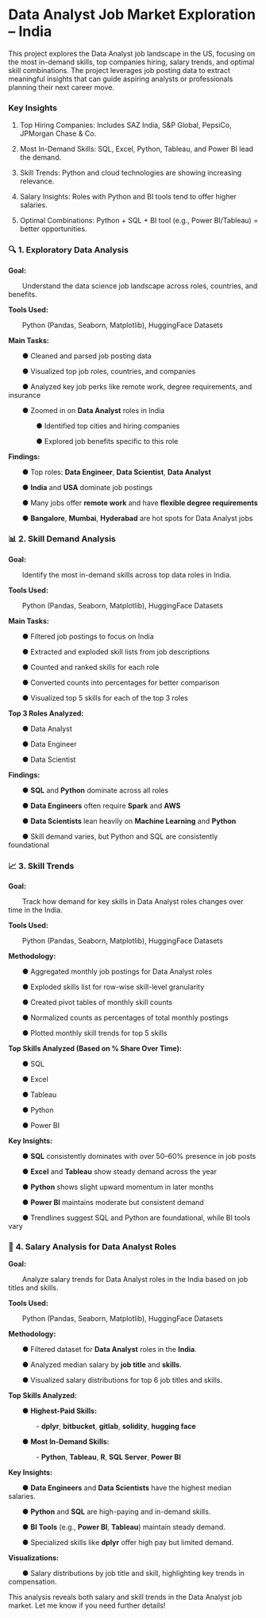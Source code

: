 # Data Analyst Job Market Exploration – India

This project explores the Data Analyst job landscape in the US, focusing on the most in-demand skills, top companies hiring, salary trends, and optimal skill combinations. The project leverages job posting data to extract meaningful insights that can guide aspiring analysts or professionals planning their next career move.

### Key Insights

1) Top Hiring Companies: Includes SAZ India, S&P Global, PepsiCo, JPMorgan Chase & Co.

2) Most In-Demand Skills: SQL, Excel, Python, Tableau, and Power BI lead the demand.

3) Skill Trends: Python and cloud technologies are showing increasing relevance.

4) Salary Insights: Roles with Python and BI tools tend to offer higher salaries.

5) Optimal Combinations: Python + SQL + BI tool (e.g., Power BI/Tableau) = better opportunities.

### 🔍 1. Exploratory Data Analysis 

 **Goal:**  
 
  Understand the data science job landscape across roles, countries, and benefits.

 **Tools Used:**  
 
  Python (Pandas, Seaborn, Matplotlib), HuggingFace Datasets

 **Main Tasks:** 
 
  ● Cleaned and parsed job posting data 
  
  ● Visualized top job roles, countries, and companies
  
  ● Analyzed key job perks like remote work, degree requirements, and insurance  
  
  ● Zoomed in on **Data Analyst** roles in India  
  
    ● Identified top cities and hiring companies  
    
    ● Explored job benefits specific to this role

 **Findings:**  
 
  ● Top roles: **Data Engineer**, **Data Scientist**, **Data Analyst**  
  
  ● **India** and **USA** dominate job postings  
  
  ● Many jobs offer **remote work** and have **flexible degree requirements**  
  
  ● **Bangalore**, **Mumbai**, **Hyderabad** are hot spots for Data Analyst jobs

  ### 📊 2. Skill Demand Analysis 

 **Goal:**  
 
  Identify the most in-demand skills across top data roles in India.

 **Tools Used:**  
 
  Python (Pandas, Seaborn, Matplotlib), HuggingFace Datasets

 **Main Tasks:**  
 
  ● Filtered job postings to focus on India
  
  ● Extracted and exploded skill lists from job descriptions  
  
  ● Counted and ranked skills for each role  
  
  ● Converted counts into percentages for better comparison 
  
  ● Visualized top 5 skills for each of the top 3 roles

 **Top 3 Roles Analyzed:**  
 
  ● Data Analyst  
  
  ● Data Engineer  
  
  ● Data Scientist

 **Findings:** 
 
  ● **SQL** and **Python** dominate across all roles  
  
  ● **Data Engineers** often require **Spark** and **AWS**
  
  ● **Data Scientists** lean heavily on **Machine Learning** and **Python**  
  
  ● Skill demand varies, but Python and SQL are consistently foundational

  ### 📈 3. Skill Trends

 **Goal:**  
 
  Track how demand for key skills in Data Analyst roles changes over time in the India.

 **Tools Used:**  
 
  Python (Pandas, Seaborn, Matplotlib), HuggingFace Datasets

 **Methodology:**  
 
  ● Aggregated monthly job postings for Data Analyst roles 
  
  ● Exploded skills list for row-wise skill-level granularity
  
  ● Created pivot tables of monthly skill counts 
  
  ● Normalized counts as percentages of total monthly postings 
  
  ● Plotted monthly skill trends for top 5 skills  

 **Top Skills Analyzed (Based on % Share Over Time):**  
 
  ● SQL  
  
  ● Excel  
  
  ● Tableau 
  
  ● Python  
  
  ● Power BI  

 **Key Insights:**  
 
  ● **SQL** consistently dominates with over 50–60% presence in job posts
  
  ● **Excel** and **Tableau** show steady demand across the year  
  
  ● **Python** shows slight upward momentum in later months  
  
  ● **Power BI** maintains moderate but consistent demand  
  
  ● Trendlines suggest SQL and Python are foundational, while BI tools vary

### 💼 4. Salary Analysis for Data Analyst Roles

 **Goal:**  

  Analyze salary trends for Data Analyst roles in the India based on job titles and skills.

 **Tools Used:**  

  Python (Pandas, Seaborn, Matplotlib), HuggingFace Datasets

 **Methodology:**  

  ● Filtered dataset for **Data Analyst** roles in the **India**.  
  
  ● Analyzed median salary by **job title** and **skills**.  
  
  ● Visualized salary distributions for top 6 job titles and skills.

 **Top Skills Analyzed:**  
 
  ● **Highest-Paid Skills:**  
  
    - **dplyr**, **bitbucket**, **gitlab**, **solidity**, **hugging face**  

  ● **Most In-Demand Skills:**  
  
    - **Python**, **Tableau**, **R**, **SQL Server**, **Power BI**

 **Key Insights:**  
 
  ● **Data Engineers** and **Data Scientists** have the highest median salaries.  
  
  ● **Python** and **SQL** are high-paying and in-demand skills.  
  
  ● **BI Tools** (e.g., **Power BI**, **Tableau**) maintain steady demand. 
  
  ● Specialized skills like **dplyr** offer high pay but limited demand.

 **Visualizations:**  
 
  ● Salary distributions by job title and skill, highlighting key trends in compensation.

This analysis reveals both salary and skill trends in the Data Analyst job market. Let me know if you need further details!







